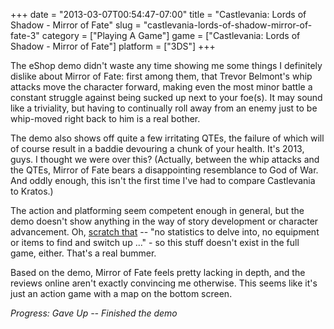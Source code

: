 +++
date = "2013-03-07T00:54:47-07:00"
title = "Castlevania: Lords of Shadow - Mirror of Fate"
slug = "castlevania-lords-of-shadow-mirror-of-fate-3"
category = ["Playing A Game"]
game = ["Castlevania: Lords of Shadow - Mirror of Fate"]
platform = ["3DS"]
+++

The eShop demo didn't waste any time showing me some things I definitely dislike about Mirror of Fate: first among them, that Trevor Belmont's whip attacks move the character forward, making even the most minor battle a constant struggle against being sucked up next to your foe(s).  It may sound like a triviality, but having to continually roll away from an enemy just to be whip-moved right back to him is a real bother.

The demo also shows off quite a few irritating QTEs, the failure of which will of course result in a baddie devouring a chunk of your health.  It's 2013, guys.  I thought we were over this?  (Actually, between the whip attacks and the QTEs, Mirror of Fate bears a disappointing resemblance to God of War.  And oddly enough, this isn't the first time I've had to compare Castlevania to Kratos.)

The action and platforming seem competent enough in general, but the demo doesn't show anything in the way of story development or character advancement.  Oh, <a href="http://www.ign.com/articles/2013/03/05/castlevania-lords-of-shadow-mirror-of-fate-review">scratch that</a> -- "no statistics to delve into, no equipment or items to find and switch up ..." - so this stuff doesn't exist in the full game, either.  That's a real bummer.

Based on the demo, Mirror of Fate feels pretty lacking in depth, and the reviews online aren't exactly convincing me otherwise.  This seems like it's just an action game with a map on the bottom screen.

<i>Progress: Gave Up -- Finished the demo</i>